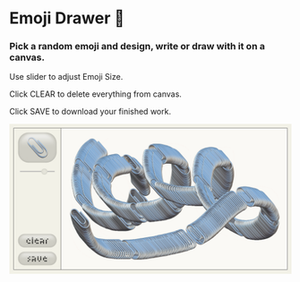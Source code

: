 # Emoji Drawer 🌸

### Pick a random emoji and design, write or draw with it on a canvas.

Use slider to adjust Emoji Size. 

Click CLEAR to delete everything from canvas. 

Click SAVE to download your finished work. 

![Drawing Image](/readme-img/emoji-drawer-1.png)
